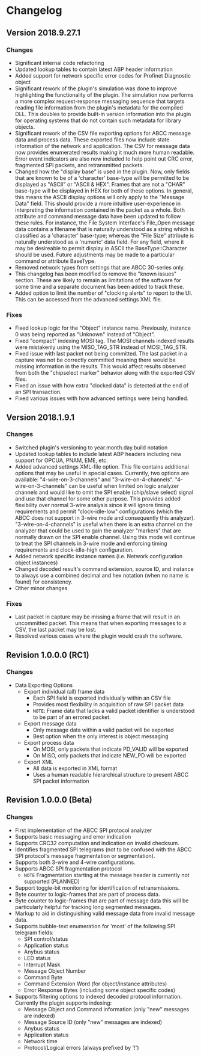 # Changelog

## Version 2018.9.27.1

### Changes

* Significant internal code refactoring
* Updated lookup tables to contain latest ABP header information
* Added support for network specific error codes for Profinet Diagnostic object
* Significant rework of the plugin's simulation was done to improve highlighting
  the functionality of the plugin. The simulation now performs a more complex
  request-response messaging sequence that targets reading file information from
  the plugin's metadata for the compiled DLL. This doubles to provide built-in
  version information into the plugin for operating systems that do not contain
  such metadata for library objects.
* Significant rework of the CSV file exporting options for ABCC message data and
  process data. These exported files now include state information of the network
  and application. The CSV for message data now provides enumerated results
  making it much more human readable. Error event indicators are also now included
  to help point out CRC error, fragmented SPI packets, and retransmitted packets.
* Changed how the "display base" is used in the plugin. Now, only fields that are
  known to be of a 'character' base-type will be permitted to be displayed as
  "ASCII" or "ASCII & HEX". Frames that are not a "CHAR" base-type will be
  displayed in HEX for both of these options. In general, this means the ASCII
  display options will only apply to the "Message Data" field. This should provide
  a more intuitive user-experience in interpreting the information contained in
  the packet as a whole. Both attribute and command message data have been
  updated to follow these rules. For instance, the File System Interface's
  File_Open message data contains a filename that is naturally understood as a
  string which is classified as a 'character' base-type; whereas the "File Size"
  attribute is naturally understood as a 'numeric' data field. For any field,
  where it may be desireable to permit display in ASCII the BaseType::Character
  should be used. Future adjustments may be made to a particular command or
  attribute BaseType.
* Removed network types from settings that are ABCC 30-series only.
* This changelog has been modified to remove the "known issues" section. These
  are likely to remain as limitations of the software for some time and a separate
  document has been added to track these.
* Added option to limit the number of "clocking alerts" to report to the UI.
  This can be accessed from the advanced settings XML file.

### Fixes

* Fixed lookup logic for the "Object" instance name. Previously, instance 0 was
  being reported as "Unknown" instead of "Object".
* Fixed "compact" indexing MOSI tag. The MOSI channels indexed results were
  mistakenly using the MISO_TAG_STR instead of MOSI_TAG_STR.
* Fixed issue with last packet not being committed. The last packet in a capture
  was not be correctly committed meaning there would be missing information in
  the results. This would affect results observed from both the "chipselect
  marker" behavior along with the exported CSV files.
* Fixed an issue with how extra "clocked data" is detected at the end of an
  SPI transaction.
* Fixed various issues with how advanced settings were being handled.

## Version 2018.1.9.1

### Changes

* Switched plugin's versioning to year.month.day.build notation
* Updated lookup tables to include latest ABP headers including new support for
  OPCUA, PNAM, EME, etc.
* Added advanced settings XML-file option. This file contains additional options
  that may be useful in special cases. Currently, two options are available:
  "4-wire-on-3-channels" and "3-wire-on-4-channels". "4-wire-on-3-channels" can
  be useful when limited on logic analyzer channels and would like to omit the
  SPI enable (chip/slave select) signal and use that channel for some other purpose.
  This provides added flexibility over normal 3-wire analysis since it will ignore
  timing requirements and permit "clock-idle-low" configurations (which the
  ABCC does not support in 3-wire mode and consequently this analyzer).
  "3-wire-on-4-channels" is useful when there is an extra channel on the analyzer
  that could be used to gain the analyzer "markers" that are normally drawn on the
  SPI enable channel. Using this mode will continue to treat the SPI channels in
  3-wire mode and enforcing timing requirements and clock-idle-high configuration.
* Added network specific instance names (i.e. Network configuration object instances)
* Changed decoded result's command extension, source ID, and instance to always
  use a combined decimal and hex notation (when no name is found) for consistency.
* Other minor changes

### Fixes

* Last packet in capture may be missing a frame that will result in an
  uncommitted packet. This means that when exporting messages to a CSV, the last
  packet may be lost.
* Resolved various cases where the plugin would crash the software.

## Revision 1.0.0.0 (RC1)

### Changes

* Data Exporting Options
  * Export individual (all) frame data
    * Each SPI field is exported individually within an CSV file
    * Provides most flexibility in acquisition of raw SPI packet data
    * `NOTE`: Frame data that lacks a valid packet identifier is understood to
      be part of an errored packet.
  * Export message data
    * Only message data within a valid packet will be exported
    * Best option when the only interest is object messaging
  * Export process data
    * On MOSI, only packets that indicate PD_VALID will be exported
    * On MISO, only packets that indicate NEW_PD will be exported
  * Export XML
    * All data is exported in XML format
    * Uses a human readable hierarchical structure to present ABCC SPI packet
      information

## Revision 1.0.0.0 (Beta)

### Changes

* First implementation of the ABCC SPI protocol analyzer
* Supports basic messaging and error indication
* Supports CRC32 computation and indication on invalid checksum.
* Identifies fragmented SPI telegrams (not to be confused with the ABCC SPI
  protocol's message fragmentation or segmentation).
* Supports both 3-wire and 4-wire configurations.
* Supports ABCC SPI fragmentation protocol
  * `NOTE` Fragmentation starting at the message header is currently not
  supported (PLANNED)
* Support toggle-bit monitoring for identification of retransmissions.
* Byte counter to logic-frames that are part of process data.
* Byte counter to logic-frames that are part of message data this will be
  particularly helpful for tracking long segmented messages.
* Markup to aid in distinguishing valid message data from invalid message data.
* Supports bubble-text enumeration for 'most' of the following SPI telegram
  fields:
  * SPI control/status
  * Application status
  * Anybus status
  * LED status
  * Interrupt Mask
  * Message Object Number
  * Command Byte
  * Command Extension Word (for object/instance attributes)
  * Error Response Bytes (including some object specific codes)
* Supports filtering options to indexed decoded protocol information. Currently
  the plugin supports indexing:
  * Message Object and Command information (only "new" messages are indexed)
  * Message Source ID (only "new" messages are indexed)
  * Anybus status
  * Application status
  * Network time
  * Protocol/Logical errors (always prefixed by '!')
